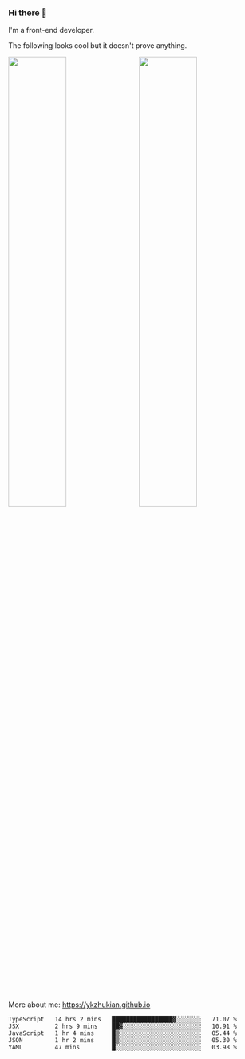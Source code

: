 ### Hi there 👋

I'm a front-end developer.

The following looks cool but it doesn't prove anything.

[<img align="right" width="48%" src="https://github-readme-stats.vercel.app/api?username=ykzhukian&show_icons=true&theme=dracula">](https://github.com/anuraghazra/github-readme-stats)

[<img width="48%" src="https://github-readme-stats.vercel.app/api/top-langs/?username=ykzhukian&layout=compact&theme=dracula">](https://github.com/anuraghazra/github-readme-stats)

More about me: 
https://ykzhukian.github.io

<!--START_SECTION:waka-->
```text
TypeScript   14 hrs 2 mins   █████████████████▓░░░░░░░   71.07 % 
JSX          2 hrs 9 mins    ██▓░░░░░░░░░░░░░░░░░░░░░░   10.91 % 
JavaScript   1 hr 4 mins     █▒░░░░░░░░░░░░░░░░░░░░░░░   05.44 % 
JSON         1 hr 2 mins     █▒░░░░░░░░░░░░░░░░░░░░░░░   05.30 % 
YAML         47 mins         █░░░░░░░░░░░░░░░░░░░░░░░░   03.98 % 
```
<!--END_SECTION:waka-->

